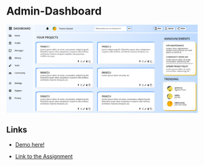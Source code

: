 # Admin-Dashboard

![](https://github.com/FrancoCanzani/Admin-Dashboard/blob/master/image/Captura%20de%20pantalla%202022-12-24%20154404.png)

## Links
- [Demo here!](https://francocanzani.github.io/Sign-Up-Form/)

- [Link to the Assignment](https://www.theodinproject.com/lessons/node-path-intermediate-html-and-css-admin-dashboard)
